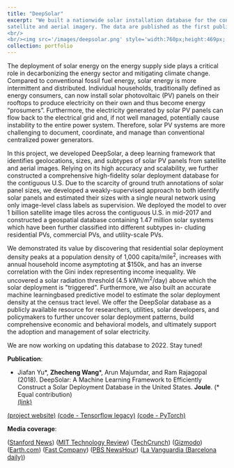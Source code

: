 ```yaml
---
title: "DeepSolar"
excerpt: "We built a nationwide solar installation database for the contiguous US utilizing a novel deep learning model applied to
satellite and aerial imagery. The data are published as the first publicly available, high-fidelity solar installation database covering all states in the contiguous US. For each solar installation, the database contains the geolocation, size, and subtype information. We demonstrated its value by identifying key environmental and socioeconomic factors correlated with solar deployment. We also developed high-accuracy machine learning models to predict solar deployment density utilizing these factors as input. We hope the data produced by DeepSolar can aid researchers, policymakers, and the industry in gaining a better understanding of solar adoption and its impacts. [(project website)](http://web.stanford.edu/group/deepsolar/home)
<br/>
<br/><img src='/images/deepsolar.png' style='width:760px;height:469px;'>"
collection: portfolio
---
```


The deployment of solar energy on the energy supply side plays a critical role in decarbonizing the energy sector and mitigating climate change. Compared to conventional fossil fuel energy, solar energy is more intermittent and distributed. Individual households, traditionally defined as energy consumers, can now install solar photovoltaic (PV) panels on their rooftops to produce electricity on their own and thus become energy “prosumers”. Furthermore, the electricity generated by solar PV panels can flow back to the electrical grid and, if not well managed, potentially cause instability to the entire power system. Therefore, solar PV systems are more challenging to document, coordinate, and manage than conventional centralized power generators.

In this project, we developed DeepSolar, a deep learning framework that identifies geolocations, sizes, and subtypes of solar PV panels from satellite and aerial images. Relying on its high accuracy and scalability, we further constructed a comprehensive high-fidelity solar deployment database for the contiguous U.S. Due to the scarcity of ground truth annotations of solar panel sizes, we developed a weakly-supervised approach to both identify solar panels and estimated their sizes with a single neural network using only image-level class labels as supervision. We deployed the model to over 1 billion satellite image tiles across the contiguous U.S. in mid-2017 and constructed a geospatial database containing 1.47 million solar systems which have been further classified into different subtypes in- cluding residential PVs, commercial PVs, and utility-scale PVs.

We demonstrated its value by discovering that residential solar deployment density peaks at a population density of 1,000 capita/mile<sup>2</sup>, increases with annual household income asymptoting at $150k, and has an inverse correlation with the Gini index representing income inequality. We uncovered a solar radiation threshold (4.5 kWh/m<sup>2</sup>/day) above which the solar deployment is "triggered". Furthermore, we also built an accurate machine learningbased predictive model to estimate the solar deployment density at the census tract level. We offer the DeepSolar database as a publicly available resource for researchers, utilities, solar developers, and policymakers to further uncover solar deployment patterns, build comprehensive economic
and behavioral models, and ultimately support the adoption and management of solar electricity.

We are now working on updating this database to 2022. Stay tuned!

**Publication**:

* Jiafan Yu\*, **Zhecheng Wang**\*, Arun Majumdar, and Ram Rajagopal (2018). 
DeepSolar: A Machine Learning Framework to Efficiently Construct a Solar Deployment Database in the United States.
**Joule**. (\* Equal contribution)  
[(link)](https://doi.org/10.1016/j.joule.2018.11.021)

[(project website)](http://web.stanford.edu/group/deepsolar/home)
[(code - Tensorflow legacy)](https://github.com/wangzhecheng/DeepSolar) 
[(code - PyTorch)](https://github.com/wangzhecheng/deepsolar_pytorch)

**Media coverage**:

([Stanford News](https://news.stanford.edu/2018/12/19/inventory-indicates-goes-solar/)) 
([MIT Technology Review](https://www.technologyreview.com/the-download/612650/how-deep-learning-helped-to-map-every-solar-panel-in-the-us/)) 
([TechCrunch](https://techcrunch.com/2018/12/19/this-project-is-mapping-every-solar-panel-in-the-country-using-machine-learning/))
([Gizmodo](https://gizmodo.com/this-ai-just-mapped-every-solar-panel-in-the-united-sta-1831200756)) 
([Earth.com](https://www.earth.com/news/algorithm-locate-solar-panel/)) 
([Fast Company](https://www.fastcompany.com/90284523/there-are-way-more-solar-panels-in-the-u-s-than-we-thought))
([PBS NewsHour](https://www.pbs.org/newshour/science/how-artificial-intelligence-spotted-every-solar-panel-in-the-u-s))
([La Vanguardia (Barcelona daily)](https://www.lavanguardia.com/vida/20181219/453650905847/innovador-estudio-detecta-casi-15-millones-de-paneles-solares-en-eeuu.html))

